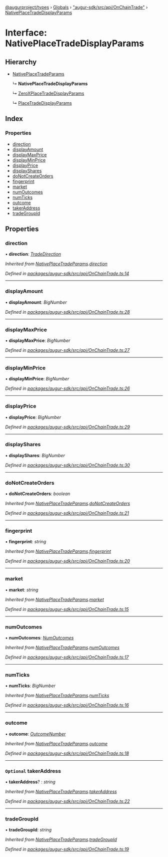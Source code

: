 [@augurproject/types](../README.md) › [Globals](../globals.md) › ["augur-sdk/src/api/OnChainTrade"](../modules/_augur_sdk_src_api_onchaintrade_.md) › [NativePlaceTradeDisplayParams](_augur_sdk_src_api_onchaintrade_.nativeplacetradedisplayparams.md)

# Interface: NativePlaceTradeDisplayParams

## Hierarchy

* [NativePlaceTradeParams](_augur_sdk_src_api_onchaintrade_.nativeplacetradeparams.md)

  ↳ **NativePlaceTradeDisplayParams**

  ↳ [ZeroXPlaceTradeDisplayParams](_augur_sdk_src_api_zerox_.zeroxplacetradedisplayparams.md)

  ↳ [PlaceTradeDisplayParams](_augur_sdk_src_api_trade_.placetradedisplayparams.md)

## Index

### Properties

* [direction](_augur_sdk_src_api_onchaintrade_.nativeplacetradedisplayparams.md#direction)
* [displayAmount](_augur_sdk_src_api_onchaintrade_.nativeplacetradedisplayparams.md#displayamount)
* [displayMaxPrice](_augur_sdk_src_api_onchaintrade_.nativeplacetradedisplayparams.md#displaymaxprice)
* [displayMinPrice](_augur_sdk_src_api_onchaintrade_.nativeplacetradedisplayparams.md#displayminprice)
* [displayPrice](_augur_sdk_src_api_onchaintrade_.nativeplacetradedisplayparams.md#displayprice)
* [displayShares](_augur_sdk_src_api_onchaintrade_.nativeplacetradedisplayparams.md#displayshares)
* [doNotCreateOrders](_augur_sdk_src_api_onchaintrade_.nativeplacetradedisplayparams.md#donotcreateorders)
* [fingerprint](_augur_sdk_src_api_onchaintrade_.nativeplacetradedisplayparams.md#fingerprint)
* [market](_augur_sdk_src_api_onchaintrade_.nativeplacetradedisplayparams.md#market)
* [numOutcomes](_augur_sdk_src_api_onchaintrade_.nativeplacetradedisplayparams.md#numoutcomes)
* [numTicks](_augur_sdk_src_api_onchaintrade_.nativeplacetradedisplayparams.md#numticks)
* [outcome](_augur_sdk_src_api_onchaintrade_.nativeplacetradedisplayparams.md#outcome)
* [takerAddress](_augur_sdk_src_api_onchaintrade_.nativeplacetradedisplayparams.md#optional-takeraddress)
* [tradeGroupId](_augur_sdk_src_api_onchaintrade_.nativeplacetradedisplayparams.md#tradegroupid)

## Properties

###  direction

• **direction**: *[TradeDirection](../modules/_augur_sdk_src_state_logs_types_.md#tradedirection)*

*Inherited from [NativePlaceTradeParams](_augur_sdk_src_api_onchaintrade_.nativeplacetradeparams.md).[direction](_augur_sdk_src_api_onchaintrade_.nativeplacetradeparams.md#direction)*

*Defined in [packages/augur-sdk/src/api/OnChainTrade.ts:14](https://github.com/AugurProject/augur/blob/69c4be52bf/packages/augur-sdk/src/api/OnChainTrade.ts#L14)*

___

###  displayAmount

• **displayAmount**: *BigNumber*

*Defined in [packages/augur-sdk/src/api/OnChainTrade.ts:28](https://github.com/AugurProject/augur/blob/69c4be52bf/packages/augur-sdk/src/api/OnChainTrade.ts#L28)*

___

###  displayMaxPrice

• **displayMaxPrice**: *BigNumber*

*Defined in [packages/augur-sdk/src/api/OnChainTrade.ts:27](https://github.com/AugurProject/augur/blob/69c4be52bf/packages/augur-sdk/src/api/OnChainTrade.ts#L27)*

___

###  displayMinPrice

• **displayMinPrice**: *BigNumber*

*Defined in [packages/augur-sdk/src/api/OnChainTrade.ts:26](https://github.com/AugurProject/augur/blob/69c4be52bf/packages/augur-sdk/src/api/OnChainTrade.ts#L26)*

___

###  displayPrice

• **displayPrice**: *BigNumber*

*Defined in [packages/augur-sdk/src/api/OnChainTrade.ts:29](https://github.com/AugurProject/augur/blob/69c4be52bf/packages/augur-sdk/src/api/OnChainTrade.ts#L29)*

___

###  displayShares

• **displayShares**: *BigNumber*

*Defined in [packages/augur-sdk/src/api/OnChainTrade.ts:30](https://github.com/AugurProject/augur/blob/69c4be52bf/packages/augur-sdk/src/api/OnChainTrade.ts#L30)*

___

###  doNotCreateOrders

• **doNotCreateOrders**: *boolean*

*Inherited from [NativePlaceTradeParams](_augur_sdk_src_api_onchaintrade_.nativeplacetradeparams.md).[doNotCreateOrders](_augur_sdk_src_api_onchaintrade_.nativeplacetradeparams.md#donotcreateorders)*

*Defined in [packages/augur-sdk/src/api/OnChainTrade.ts:21](https://github.com/AugurProject/augur/blob/69c4be52bf/packages/augur-sdk/src/api/OnChainTrade.ts#L21)*

___

###  fingerprint

• **fingerprint**: *string*

*Inherited from [NativePlaceTradeParams](_augur_sdk_src_api_onchaintrade_.nativeplacetradeparams.md).[fingerprint](_augur_sdk_src_api_onchaintrade_.nativeplacetradeparams.md#fingerprint)*

*Defined in [packages/augur-sdk/src/api/OnChainTrade.ts:20](https://github.com/AugurProject/augur/blob/69c4be52bf/packages/augur-sdk/src/api/OnChainTrade.ts#L20)*

___

###  market

• **market**: *string*

*Inherited from [NativePlaceTradeParams](_augur_sdk_src_api_onchaintrade_.nativeplacetradeparams.md).[market](_augur_sdk_src_api_onchaintrade_.nativeplacetradeparams.md#market)*

*Defined in [packages/augur-sdk/src/api/OnChainTrade.ts:15](https://github.com/AugurProject/augur/blob/69c4be52bf/packages/augur-sdk/src/api/OnChainTrade.ts#L15)*

___

###  numOutcomes

• **numOutcomes**: *[NumOutcomes](../modules/_augur_sdk_src_state_logs_types_.md#numoutcomes)*

*Inherited from [NativePlaceTradeParams](_augur_sdk_src_api_onchaintrade_.nativeplacetradeparams.md).[numOutcomes](_augur_sdk_src_api_onchaintrade_.nativeplacetradeparams.md#numoutcomes)*

*Defined in [packages/augur-sdk/src/api/OnChainTrade.ts:17](https://github.com/AugurProject/augur/blob/69c4be52bf/packages/augur-sdk/src/api/OnChainTrade.ts#L17)*

___

###  numTicks

• **numTicks**: *BigNumber*

*Inherited from [NativePlaceTradeParams](_augur_sdk_src_api_onchaintrade_.nativeplacetradeparams.md).[numTicks](_augur_sdk_src_api_onchaintrade_.nativeplacetradeparams.md#numticks)*

*Defined in [packages/augur-sdk/src/api/OnChainTrade.ts:16](https://github.com/AugurProject/augur/blob/69c4be52bf/packages/augur-sdk/src/api/OnChainTrade.ts#L16)*

___

###  outcome

• **outcome**: *[OutcomeNumber](../modules/_augur_sdk_src_state_logs_types_.md#outcomenumber)*

*Inherited from [NativePlaceTradeParams](_augur_sdk_src_api_onchaintrade_.nativeplacetradeparams.md).[outcome](_augur_sdk_src_api_onchaintrade_.nativeplacetradeparams.md#outcome)*

*Defined in [packages/augur-sdk/src/api/OnChainTrade.ts:18](https://github.com/AugurProject/augur/blob/69c4be52bf/packages/augur-sdk/src/api/OnChainTrade.ts#L18)*

___

### `Optional` takerAddress

• **takerAddress**? : *string*

*Inherited from [NativePlaceTradeParams](_augur_sdk_src_api_onchaintrade_.nativeplacetradeparams.md).[takerAddress](_augur_sdk_src_api_onchaintrade_.nativeplacetradeparams.md#optional-takeraddress)*

*Defined in [packages/augur-sdk/src/api/OnChainTrade.ts:22](https://github.com/AugurProject/augur/blob/69c4be52bf/packages/augur-sdk/src/api/OnChainTrade.ts#L22)*

___

###  tradeGroupId

• **tradeGroupId**: *string*

*Inherited from [NativePlaceTradeParams](_augur_sdk_src_api_onchaintrade_.nativeplacetradeparams.md).[tradeGroupId](_augur_sdk_src_api_onchaintrade_.nativeplacetradeparams.md#tradegroupid)*

*Defined in [packages/augur-sdk/src/api/OnChainTrade.ts:19](https://github.com/AugurProject/augur/blob/69c4be52bf/packages/augur-sdk/src/api/OnChainTrade.ts#L19)*

